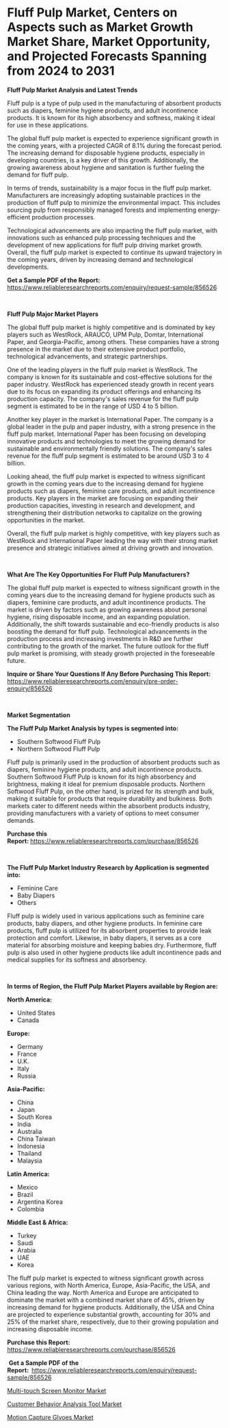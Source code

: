 <p><h1>Fluff Pulp Market, Centers on Aspects such as Market Growth Market Share, Market Opportunity, and Projected Forecasts Spanning from 2024 to 2031</h1></p><p><strong>Fluff Pulp Market Analysis and Latest Trends</strong></p>
<p><p>Fluff pulp is a type of pulp used in the manufacturing of absorbent products such as diapers, feminine hygiene products, and adult incontinence products. It is known for its high absorbency and softness, making it ideal for use in these applications.</p><p>The global fluff pulp market is expected to experience significant growth in the coming years, with a projected CAGR of 8.1% during the forecast period. The increasing demand for disposable hygiene products, especially in developing countries, is a key driver of this growth. Additionally, the growing awareness about hygiene and sanitation is further fueling the demand for fluff pulp.</p><p>In terms of trends, sustainability is a major focus in the fluff pulp market. Manufacturers are increasingly adopting sustainable practices in the production of fluff pulp to minimize the environmental impact. This includes sourcing pulp from responsibly managed forests and implementing energy-efficient production processes.</p><p>Technological advancements are also impacting the fluff pulp market, with innovations such as enhanced pulp processing techniques and the development of new applications for fluff pulp driving market growth. Overall, the fluff pulp market is expected to continue its upward trajectory in the coming years, driven by increasing demand and technological developments.</p></p>
<p><strong>Get a Sample PDF of the Report:&nbsp;</strong> <a href="https://www.reliableresearchreports.com/enquiry/request-sample/856526">https://www.reliableresearchreports.com/enquiry/request-sample/856526</a></p>
<p>&nbsp;</p>
<p><strong>Fluff Pulp Major Market Players</strong></p>
<p><p>The global fluff pulp market is highly competitive and is dominated by key players such as WestRock, ARAUCO, UPM Pulp, Domtar, International Paper, and Georgia-Pacific, among others. These companies have a strong presence in the market due to their extensive product portfolio, technological advancements, and strategic partnerships.</p><p>One of the leading players in the fluff pulp market is WestRock. The company is known for its sustainable and cost-effective solutions for the paper industry. WestRock has experienced steady growth in recent years due to its focus on expanding its product offerings and enhancing its production capacity. The company's sales revenue for the fluff pulp segment is estimated to be in the range of USD 4 to 5 billion.</p><p>Another key player in the market is International Paper. The company is a global leader in the pulp and paper industry, with a strong presence in the fluff pulp market. International Paper has been focusing on developing innovative products and technologies to meet the growing demand for sustainable and environmentally friendly solutions. The company's sales revenue for the fluff pulp segment is estimated to be around USD 3 to 4 billion.</p><p>Looking ahead, the fluff pulp market is expected to witness significant growth in the coming years due to the increasing demand for hygiene products such as diapers, feminine care products, and adult incontinence products. Key players in the market are focusing on expanding their production capacities, investing in research and development, and strengthening their distribution networks to capitalize on the growing opportunities in the market.</p><p>Overall, the fluff pulp market is highly competitive, with key players such as WestRock and International Paper leading the way with their strong market presence and strategic initiatives aimed at driving growth and innovation.</p></p>
<p>&nbsp;</p>
<p><strong>What Are The Key Opportunities For Fluff Pulp Manufacturers?</strong></p>
<p><p>The global fluff pulp market is expected to witness significant growth in the coming years due to the increasing demand for hygiene products such as diapers, feminine care products, and adult incontinence products. The market is driven by factors such as growing awareness about personal hygiene, rising disposable income, and an expanding population. Additionally, the shift towards sustainable and eco-friendly products is also boosting the demand for fluff pulp. Technological advancements in the production process and increasing investments in R&D are further contributing to the growth of the market. The future outlook for the fluff pulp market is promising, with steady growth projected in the foreseeable future.</p></p>
<p><strong>Inquire or Share Your Questions If Any Before Purchasing This Report:</strong> <a href="https://www.reliableresearchreports.com/enquiry/pre-order-enquiry/856526">https://www.reliableresearchreports.com/enquiry/pre-order-enquiry/856526</a></p>
<p>&nbsp;</p>
<p><strong>Market Segmentation</strong></p>
<p><strong>The Fluff Pulp Market Analysis by types is segmented into:</strong></p>
<p><ul><li>Southern Softwood Fluff Pulp</li><li>Northern Softwood Fluff Pulp</li></ul></p>
<p><p>Fluff pulp is primarily used in the production of absorbent products such as diapers, feminine hygiene products, and adult incontinence products. Southern Softwood Fluff Pulp is known for its high absorbency and brightness, making it ideal for premium disposable products. Northern Softwood Fluff Pulp, on the other hand, is prized for its strength and bulk, making it suitable for products that require durability and bulkiness. Both markets cater to different needs within the absorbent products industry, providing manufacturers with a variety of options to meet consumer demands.</p></p>
<p><strong>Purchase this Report:&nbsp;</strong><a href="https://www.reliableresearchreports.com/purchase/856526">https://www.reliableresearchreports.com/purchase/856526</a></p>
<p>&nbsp;</p>
<p><strong>The Fluff Pulp Market Industry Research by Application is segmented into:</strong></p>
<p><ul><li>Feminine Care</li><li>Baby Diapers</li><li>Others</li></ul></p>
<p><p>Fluff pulp is widely used in various applications such as feminine care products, baby diapers, and other hygiene products. In feminine care products, fluff pulp is utilized for its absorbent properties to provide leak protection and comfort. Likewise, in baby diapers, it serves as a core material for absorbing moisture and keeping babies dry. Furthermore, fluff pulp is also used in other hygiene products like adult incontinence pads and medical supplies for its softness and absorbency.</p></p>
<p>&nbsp;</p>
<p><strong>In terms of Region, the Fluff Pulp Market Players available by Region are:</strong></p>
<p>
    <p> <strong> North America: </strong>
        <ul>
            <li>United States</li>
            <li>Canada</li>
        </ul>
        </p> 
    <p> <strong> Europe: </strong>
        <ul>
            <li>Germany</li>
            <li>France</li>
            <li>U.K.</li>
            <li>Italy</li>
            <li>Russia</li>
        </ul>
        </p> 
    <p> <strong> Asia-Pacific: </strong>
        <ul>
            <li>China</li>
            <li>Japan</li>
            <li>South Korea</li>
            <li>India</li>
            <li>Australia</li>
            <li>China Taiwan</li>
            <li>Indonesia</li>
            <li>Thailand</li>
            <li>Malaysia</li>
        </ul>
        </p> 
    <p> <strong> Latin America: </strong>
        <ul>
            <li>Mexico</li>
            <li>Brazil</li>
            <li>Argentina Korea</li>
            <li>Colombia</li>
        </ul>
        </p> 
    <p> <strong> Middle East & Africa: </strong>
        <ul>
            <li>Turkey</li>
            <li>Saudi</li>
            <li>Arabia</li>
            <li>UAE</li>
            <li>Korea</li>
        </ul>
    </p>
    </p>
<p><p>The fluff pulp market is expected to witness significant growth across various regions, with North America, Europe, Asia-Pacific, the USA, and China leading the way. North America and Europe are anticipated to dominate the market with a combined market share of 45%, driven by increasing demand for hygiene products. Additionally, the USA and China are projected to experience substantial growth, accounting for 30% and 25% of the market share, respectively, due to their growing population and increasing disposable income.</p></p>
<p><strong>Purchase this Report: </strong><a href="https://www.reliableresearchreports.com/purchase/856526">https://www.reliableresearchreports.com/purchase/856526</a></p>
<p>&nbsp;<strong>Get a Sample PDF of the Report:&nbsp;&nbsp;</strong><a href="https://www.reliableresearchreports.com/enquiry/request-sample/856526">https://www.reliableresearchreports.com/enquiry/request-sample/856526</a></p>
<p><strong></strong></p>
<p><p><a href="https://view.publitas.com/reportprime-1/multi-touch-screen-monitor-market-analysis-and-market-size-global-industry-overview-market-segmentation-and-forecast-2023-to-2030/">Multi-touch Screen Monitor Market</a></p><p><a href="https://view.publitas.com/reportprime-1/customer-behavior-analysis-tool-market-research-report-provides-critical-insights-that-can-help-shape-business-development-and-investment-strategies/">Customer Behavior Analysis Tool Market</a></p><p><a href="https://view.publitas.com/reportprime-1/motion-capture-glvoes-market-offer-valuable-insights-into-market-size-market-share-market-trends-and-projections-spanning-from-2023-to-2030/">Motion Capture Glvoes Market</a></p></p>